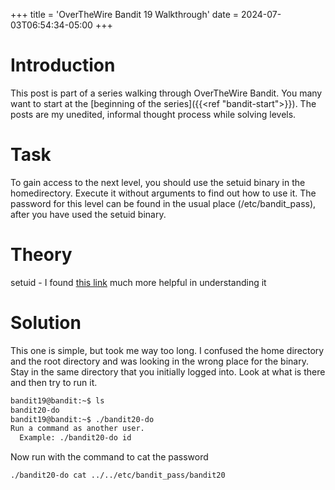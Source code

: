 +++
title = 'OverTheWire Bandit 19 Walkthrough'
date = 2024-07-03T06:54:34-05:00
+++

# Introduction

This post is part of a series walking through OverTheWire Bandit. You many want to start at the [beginning of the series]({{<ref "bandit-start">}}). The posts are my unedited, informal thought process while solving levels.

# Task

To gain access to the next level, you should use the setuid binary in the homedirectory. Execute it without arguments to find out how to use it. The password for this level can be found in the usual place (/etc/bandit_pass), after you have used the setuid binary.

# Theory

setuid - I found [this link](https://www.cbtnuggets.com/blog/technology/system-admin/linux-file-permissions-understanding-setuid-setgid-and-the-sticky-bit) much more helpful in understanding it

# Solution

This one is simple, but took me way too long. I confused the home directory and the root directory and was looking in the wrong place for the binary. Stay in the same directory that you initially logged into. Look at what is there and then try to run it.

```bash
bandit19@bandit:~$ ls
bandit20-do
bandit19@bandit:~$ ./bandit20-do
Run a command as another user.
  Example: ./bandit20-do id

```

Now run with the command to cat the password

```bash
./bandit20-do cat ../../etc/bandit_pass/bandit20
```
